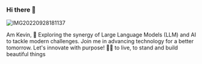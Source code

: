 ### Hi there 👋

![IMG20220928181137](https://github.com/Kevin7744/Kevin7744/assets/105924200/d68faaad-dff6-4216-802a-70a420e303b3)

Am Kevin, 
🚀 Exploring the synergy of Large Language Models (LLM) and AI to tackle modern challenges. Join me in advancing technology for a better tomorrow. Let's innovate with purpose! 🤖✨ to live, to stand and build beautiful things

